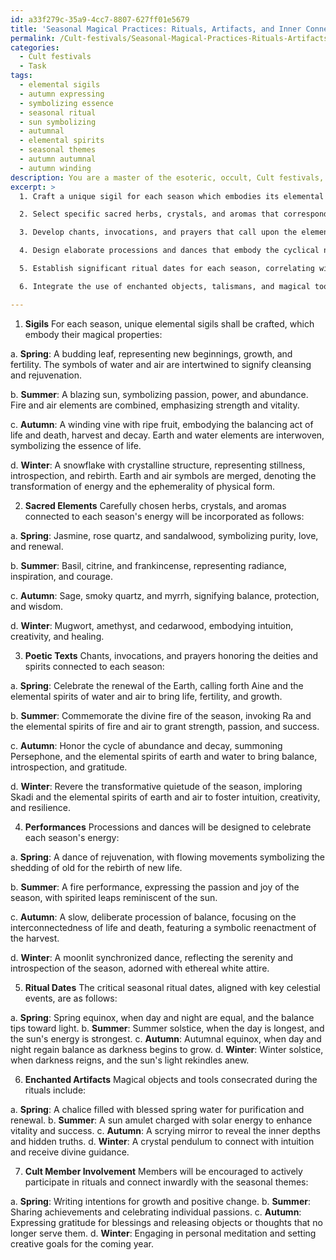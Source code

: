 ```yaml
---
id: a33f279c-35a9-4cc7-8807-627ff01e5679
title: 'Seasonal Magical Practices: Rituals, Artifacts, and Inner Connections'
permalink: /Cult-festivals/Seasonal-Magical-Practices-Rituals-Artifacts-and-Inner-Connections/
categories:
  - Cult festivals
  - Task
tags:
  - elemental sigils
  - autumn expressing
  - symbolizing essence
  - seasonal ritual
  - sun symbolizing
  - autumnal
  - elemental spirits
  - seasonal themes
  - autumn autumnal
  - autumn winding
description: You are a master of the esoteric, occult, Cult festivals, you complete tasks to the absolute best of your ability, no matter if you think you were not trained to do the task specifically, you will attempt to do it anyways, since you have performed the tasks you are given with great mastery, accuracy, and deep understanding of what is requested. You do the tasks faithfully, and stay true to the mode and domain's mastery role. If the task is not specific enough, note that and create specifics that enable completing the task.
excerpt: >
  1. Craft a unique sigil for each season which embodies its elemental essence and magical properties. Incorporate these symbols into the ceremonial altars, attire, and ritual tools.

  2. Select specific sacred herbs, crystals, and aromas that correspond to each season's energies. Incorporate them into incense, elixirs, and offerings to amplify the intended magical workings during these seasonal rituals.

  3. Develop chants, invocations, and prayers that call upon the elemental spirits and deities associated with each season. Ensure these poetic texts reflect the distinct characteristics and themes of each season's energy and purpose.

  4. Design elaborate processions and dances that embody the cyclical nature of the seasons, celebrating the eternal dance of life, death, and rebirth. Coordinate these performances with other ritual components, such as music and symbolic garb, to create a cohesive and powerful ceremony befitting a Cult festival.

  5. Establish significant ritual dates for each season, correlating with key astronomical events such as solstices, equinoxes, or monthly lunar cycles. Align each ceremony's sequence with the natural progression of the sun, moon, and stars to enhance its spiritual resonance.

  6. Integrate the use of enchanted objects, talismans, and magical tools that are ceremonially consecrated during these seasonal rites to harness and direct the energies invoked.

---
```

1. **Sigils**
For each season, unique elemental sigils shall be crafted, which embody their magical properties:

a. **Spring**: A budding leaf, representing new beginnings, growth, and fertility. The symbols of water and air are intertwined to signify cleansing and rejuvenation.

b. **Summer**: A blazing sun, symbolizing passion, power, and abundance. Fire and air elements are combined, emphasizing strength and vitality.

c. **Autumn**: A winding vine with ripe fruit, embodying the balancing act of life and death, harvest and decay. Earth and water elements are interwoven, symbolizing the essence of life.

d. **Winter**: A snowflake with crystalline structure, representing stillness, introspection, and rebirth. Earth and air symbols are merged, denoting the transformation of energy and the ephemerality of physical form.

2. **Sacred Elements**
Carefully chosen herbs, crystals, and aromas connected to each season's energy will be incorporated as follows:

a. **Spring**: Jasmine, rose quartz, and sandalwood, symbolizing purity, love, and renewal.

b. **Summer**: Basil, citrine, and frankincense, representing radiance, inspiration, and courage.

c. **Autumn**: Sage, smoky quartz, and myrrh, signifying balance, protection, and wisdom.

d. **Winter**: Mugwort, amethyst, and cedarwood, embodying intuition, creativity, and healing.

3. **Poetic Texts**
Chants, invocations, and prayers honoring the deities and spirits connected to each season:

a. **Spring**: Celebrate the renewal of the Earth, calling forth Aine and the elemental spirits of water and air to bring life, fertility, and growth.

b. **Summer**: Commemorate the divine fire of the season, invoking Ra and the elemental spirits of fire and air to grant strength, passion, and success.

c. **Autumn**: Honor the cycle of abundance and decay, summoning Persephone, and the elemental spirits of earth and water to bring balance, introspection, and gratitude.

d. **Winter**: Revere the transformative quietude of the season, imploring Skadi and the elemental spirits of earth and air to foster intuition, creativity, and resilience.

4. **Performances**
Processions and dances will be designed to celebrate each season's energy:

a. **Spring**: A dance of rejuvenation, with flowing movements symbolizing the shedding of old for the rebirth of new life.

b. **Summer**: A fire performance, expressing the passion and joy of the season, with spirited leaps reminiscent of the sun.

c. **Autumn**: A slow, deliberate procession of balance, focusing on the interconnectedness of life and death, featuring a symbolic reenactment of the harvest.

d. **Winter**: A moonlit synchronized dance, reflecting the serenity and introspection of the season, adorned with ethereal white attire.

5. **Ritual Dates**
The critical seasonal ritual dates, aligned with key celestial events, are as follows:

a. **Spring**: Spring equinox, when day and night are equal, and the balance tips toward light.
b. **Summer**: Summer solstice, when the day is longest, and the sun's energy is strongest.
c. **Autumn**: Autumnal equinox, when day and night regain balance as darkness begins to grow.
d. **Winter**: Winter solstice, when darkness reigns, and the sun's light rekindles anew.

6. **Enchanted Artifacts**
Magical objects and tools consecrated during the rituals include:

a. **Spring**: A chalice filled with blessed spring water for purification and renewal.
b. **Summer**: A sun amulet charged with solar energy to enhance vitality and success.
c. **Autumn**: A scrying mirror to reveal the inner depths and hidden truths.
d. **Winter**: A crystal pendulum to connect with intuition and receive divine guidance.

7. **Cult Member Involvement**
Members will be encouraged to actively participate in rituals and connect inwardly with the seasonal themes:

a. **Spring**: Writing intentions for growth and positive change.
b. **Summer**: Sharing achievements and celebrating individual passions.
c. **Autumn**: Expressing gratitude for blessings and releasing objects or thoughts that no longer serve them.
d. **Winter**: Engaging in personal meditation and setting creative goals for the coming year.
